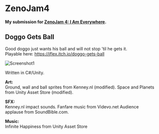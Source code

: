 # ZenoJam4

**My submission for [ZenoJam 4: I Am Everywhere](https://itch.io/jam/zenojam-the-perfect-jam-for-beginners-4).**
## Doggo Gets Ball

Good doggo just wants his ball and will not stop 'til he gets it.  
Playable here: https://jflex.itch.io/doggo-gets-ball


![Screenshot1](https://user-images.githubusercontent.com/95136177/168894186-d33e06ac-a0fd-449f-94b8-1ce0c5dfb2a3.png)

Written in C#/Unity.


**Art:**  
Ground, wall and ball sprites from Kenney.nl (modified).
Space and Planets from Unity Asset Store (modified).

**SFX:**  
Kenney.nl impact sounds.
Fanfare music from Videvo.net
Audience applause from SoundBible.com.

**Music:**  
Infinite Happiness from Unity Asset Store

